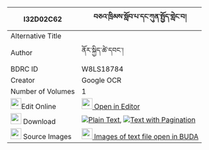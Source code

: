 |I32D02C62|བཅའ་ཁྲིམས་སློབ་པ་དང་ཀུན་སྤྱོད་གླེང་བ། 
| --- | --- 
|Alternative Title |
|Author| ནོར་སྐྱིད་ཚེ་དབང་།
|BDRC ID | W8LS18784
|Creator | Google OCR
|Number of Volumes| 1
|<img width="25" src="https://img.icons8.com/color/25/000000/edit-property.png">Edit Online| [<img width="25" src="https://avatars.githubusercontent.com/u/45091458?s=200&v=4"> Open in Editor](http://editor.openpecha.org/I32D02C62)
|<img width="25" src="https://img.icons8.com/fluent/48/000000/download-2.png"/>  Download | [![](https://img.icons8.com/color/20/000000/txt.png)Plain Text](https://github.com/Openpecha/I32D02C62/releases/download/v1/chatrim_lobpa_dang_kuncho_leng_plain_I32D02C62.zip), [![](https://img.icons8.com/color/20/000000/txt.png)Text with Pagination](https://github.com/Openpecha/I32D02C62/releases/download/v1/chatrim_lobpa_dang_kuncho_leng_pages_I32D02C62.zip)
|<img width="25" src="https://img.icons8.com/plasticine/100/000000/pictures-folder.png"/>  Source Images | [<img width="25" src="https://library.bdrc.io/icons/BUDA-small.svg"> Images of text file open in BUDA](https://library.bdrc.io/show/bdr:W8LS18784)